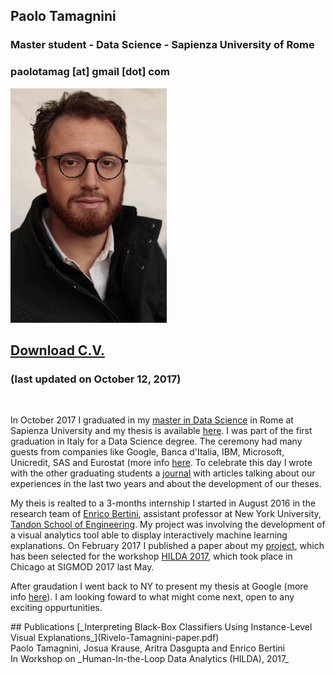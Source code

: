 ## Paolo Tamagnini
### Master student - Data Science - Sapienza University of Rome
### paolotamag [at] gmail [dot] com
![Image](me_small.jpg)
## [Download C.V.](paolotamag_cv.pdf) 
### (last updated on October 12, 2017)
<br>
<p>In October 2017 I graduated in my <a href="http://datascience.i3s.uniroma1.it/it">master in Data Science</a> in Rome at Sapienza University and my thesis is available <a href="1536242_tamagnini_master_thesis.pdf">here</a>. I was part of the first graduation in Italy for a Data Science degree. The ceremony had many guests from companies like Google, Banca d'Italia, IBM, Microsoft, Unicredit, SAS and Eurostat (more info <a href="http://datascience.i3s.uniroma1.it/it/node/5759">here</a>. To celebrate this day I wrote with the other graduating students a <a href="journal.pdf">journal</a> with articles talking about our experiences in the last two years and about the development of our theses.</p>
<p>My theis is realted to a 3-months internship I started in August 2016 in the research team of <a href="http://enrico.bertini.io/">Enrico Bertini</a>, assistant professor at New York University, <a href="http://engineering.nyu.edu/">Tandon School of Engineering</a>. 
My project was involving the development of a visual analytics tool able to display interactively machine learning explanations. 
On February 2017 I published a paper about my <a href="http://nyuvis-web.poly.edu/projects/rivelo/">project</a>, which has been selected for the workshop <a href="http://hilda.io/2017/">HILDA 2017</a>, which took place in Chicago at SIGMOD 2017 last May.</p>
<p>After graudation I went back to NY to present my thesis at Google (more info <a href="https://sites.google.com/site/nycresearchseminar/">here</a>). 
I am looking foward to what might come next, open to any exciting oppurtunities.</p>
## Publications
[_Interpreting Black-Box Classifiers Using Instance-Level Visual Explanations_](Rivelo-Tamagnini-paper.pdf)<br>
Paolo Tamagnini, Josua Krause, Aritra Dasgupta and Enrico Bertini<br>
In Workshop on _Human-In-the-Loop Data Analytics (HILDA), 2017_<br>


